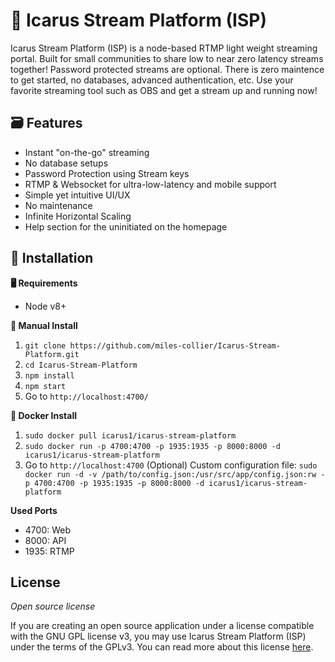 # 🎥 Icarus Stream Platform (ISP)
Icarus Stream Platform (ISP) is a node-based RTMP light weight streaming portal. Built for small communities to share low to near zero latency streams together! Password protected streams are optional. There is zero maintence to get started, no databases, advanced authentication, etc. Use your favorite streaming tool such as OBS and get a stream up and running now!



## 🗃️ Features
* Instant "on-the-go" streaming
* No database setups
* Password Protection using Stream keys
* RTMP & Websocket for ultra-low-latency and mobile support
* Simple yet intuitive UI/UX
* No maintenance 
* Infinite Horizontal Scaling
* Help section for the uninitiated on the homepage




## 💾 Installation

**🖥️ Requirements**
* Node v8+

**📜 Manual Install**
1. `git clone https://github.com/miles-collier/Icarus-Stream-Platform.git`
2. `cd Icarus-Stream-Platform`
3. `npm install`
4. `npm start`
5. Go to `http://localhost:4700/`

**🐳 Docker Install**
1. `sudo docker pull icarus1/icarus-stream-platform`
2. `sudo docker run -p 4700:4700 -p 1935:1935 -p 8000:8000 -d icarus1/icarus-stream-platform`
3. Go to `http://localhost:4700`
(Optional) Custom configuration file: `sudo docker run -d -v /path/to/config.json:/usr/src/app/config.json:rw -p 4700:4700 -p 1935:1935 -p 8000:8000 -d icarus1/icarus-stream-platform`

**Used Ports**
* 4700: Web
* 8000: API
* 1935: RTMP




## License

*Open source license*

If you are creating an open source application under a license compatible with the GNU GPL license v3, you may use Icarus Stream Platform (ISP) under the terms of the GPLv3. You can read more about this license [here](https://www.gnu.org/licenses/quick-guide-gplv3.en.html).

